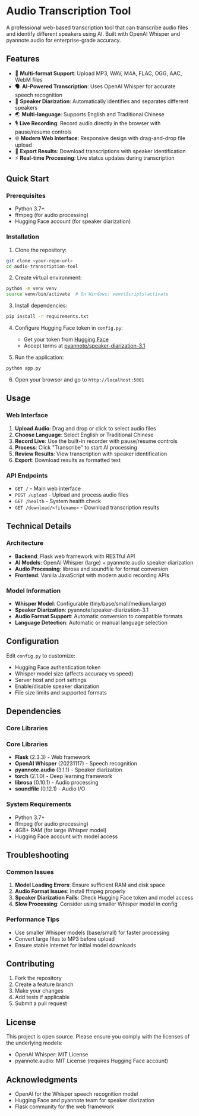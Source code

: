 # Audio Transcription Tool

A professional web-based transcription tool that can transcribe audio files and identify different speakers using AI. Built with OpenAI Whisper and pyannote.audio for enterprise-grade accuracy.

## Features

- 🎵 **Multi-format Support**: Upload MP3, WAV, M4A, FLAC, OGG, AAC, WebM files
- 🗣️ **AI-Powered Transcription**: Uses OpenAI Whisper for accurate speech recognition
- 👥 **Speaker Diarization**: Automatically identifies and separates different speakers
- 🌏 **Multi-language**: Supports English and Traditional Chinese
- 🎙️ **Live Recording**: Record audio directly in the browser with pause/resume controls
- 🌐 **Modern Web Interface**: Responsive design with drag-and-drop file upload
- 📝 **Export Results**: Download transcriptions with speaker identification
- ⚡ **Real-time Processing**: Live status updates during transcription

## Quick Start

### Prerequisites
- Python 3.7+
- ffmpeg (for audio processing)
- Hugging Face account (for speaker diarization)

### Installation

1. Clone the repository:
```bash
git clone <your-repo-url>
cd audio-transcription-tool
```

2. Create virtual environment:
```bash
python -m venv venv
source venv/bin/activate  # On Windows: venv\Scripts\activate
```

3. Install dependencies:
```bash
pip install -r requirements.txt
```

4. Configure Hugging Face token in `config.py`:
   - Get your token from [Hugging Face](https://huggingface.co/settings/tokens)
   - Accept terms at [pyannote/speaker-diarization-3.1](https://huggingface.co/pyannote/speaker-diarization-3.1)

5. Run the application:
```bash
python app.py
```

6. Open your browser and go to `http://localhost:5001`

## Usage

### Web Interface
1. **Upload Audio**: Drag and drop or click to select audio files
2. **Choose Language**: Select English or Traditional Chinese
3. **Record Live**: Use the built-in recorder with pause/resume controls
4. **Process**: Click "Transcribe" to start AI processing
5. **Review Results**: View transcription with speaker identification
6. **Export**: Download results as formatted text

### API Endpoints
- `GET /` - Main web interface
- `POST /upload` - Upload and process audio files
- `GET /health` - System health check
- `GET /download/<filename>` - Download transcription results

## Technical Details

### Architecture
- **Backend**: Flask web framework with RESTful API
- **AI Models**: OpenAI Whisper (large) + pyannote.audio speaker diarization
- **Audio Processing**: librosa and soundfile for format conversion
- **Frontend**: Vanilla JavaScript with modern audio recording APIs

### Model Information
- **Whisper Model**: Configurable (tiny/base/small/medium/large)
- **Speaker Diarization**: pyannote/speaker-diarization-3.1
- **Audio Format Support**: Automatic conversion to compatible formats
- **Language Detection**: Automatic or manual language selection

## Configuration

Edit `config.py` to customize:
- Hugging Face authentication token
- Whisper model size (affects accuracy vs speed)
- Server host and port settings
- Enable/disable speaker diarization
- File size limits and supported formats

## Dependencies

### Core Libraries

### Core Libraries
- **Flask** (2.3.3) - Web framework
- **OpenAI Whisper** (20231117) - Speech recognition
- **pyannote.audio** (3.1.1) - Speaker diarization
- **torch** (2.1.0) - Deep learning framework
- **librosa** (0.10.1) - Audio processing
- **soundfile** (0.12.1) - Audio I/O

### System Requirements
- Python 3.7+
- ffmpeg (for audio processing)
- 4GB+ RAM (for large Whisper model)
- Hugging Face account with model access

## Troubleshooting

### Common Issues
1. **Model Loading Errors**: Ensure sufficient RAM and disk space
2. **Audio Format Issues**: Install ffmpeg properly
3. **Speaker Diarization Fails**: Check Hugging Face token and model access
4. **Slow Processing**: Consider using smaller Whisper model in config

### Performance Tips
- Use smaller Whisper models (base/small) for faster processing
- Convert large files to MP3 before upload
- Ensure stable internet for initial model downloads

## Contributing

1. Fork the repository
2. Create a feature branch
3. Make your changes
4. Add tests if applicable
5. Submit a pull request

## License

This project is open source. Please ensure you comply with the licenses of the underlying models:
- OpenAI Whisper: MIT License
- pyannote.audio: MIT License (requires Hugging Face account)

## Acknowledgments

- OpenAI for the Whisper speech recognition model
- Hugging Face and pyannote team for speaker diarization
- Flask community for the web framework
